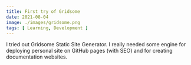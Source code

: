 ```yaml
---
title: First try of Gridsome
date: 2021-08-04
image: ./images/gridsome.png
tags: [ Learning, Development ]
---
```


I tried out Gridsome Static Site Generator. I really needed some engine for deploying personal site on GitHub pages (with SEO) and for creating documentation websites.
